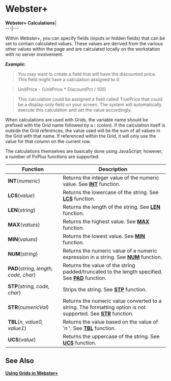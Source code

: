 # Webster+

**Webster+ Calculations**|   
---|---  
  
Within Webster+, you can specify fields (inputs or hidden fields) that can be set to contain calculated values. These values are derived from the various other values within the page and are calculated locally on the workstation with no server involvement.

**_Example:_**

> You may want to create a field that will have the discounted price. This field might have a calculation assigned to it:

> UnitPrice - (UnitPrice * DiscountPct / 100)

> This calculation could be assigned a field called TruePrice that could be a display-only field on your screen. The system will automatically execute this calculation and set the value accordingly.

When calculations are used with Grids, the variable name should be prefixed with the Grid name followed by a **:** (_colon_). If the calculation itself is outside the Grid references, the value used will be the sum of all values in the Grid with that name. If referenced within the Grid, it will only use the value for that column on the current row.

The calculations themselves are basically done using JavaScript; however, a number of PxPlus functions are supported:

**Function** |  **Description**  
---|---  
**INT**(_numeric_) |  Returns the integer value of the numeric value. See **[INT](../functions/int.md)** function.  
**LCS**(_value_) |  Returns the lowercase of the string. See **[LCS](../functions/lcs.md)** function.  
**LEN**(_string_) |  Returns the length of the string. See **[LEN](../functions/len.md)** function.  
**MAX**(_values_) |  Returns the highest value. See **[MAX](../functions/max.md)** function.  
**MIN**(_values_) |  Returns the lowest value. See **[MIN](../functions/min.md)** function.  
**NUM**(_string_) |  Returns the numeric value of a numeric expression in a string. See **[NUM](../functions/num.md)** function.  
**PAD**(_string, length, code, char_) |  Returns the value of the string padded/truncated to the length specified. See **[PAD](../functions/pad.md)** function.  
**STP**(_string, code, char_) |  Strips the string. See **[STP](../functions/stp.md)** function.  
**STR**(_numericVal_) |  Returns the numeric value converted to a string. The formatting option is not supported. See **[STR](../functions/str.md)** function.  
**TBL**(_n, value0, value1_) |  Returns the value based on the value of '_n_ '. See **[TBL](../functions/tbl.md)** function.  
**UCS**(_value_) |  Returns the uppercase of the string. See **[UCS](../functions/ucs.md)** function.  
  
## See Also

**[Using Grids in Webster+](Using%20Grids%20in%20Webster.md)**
